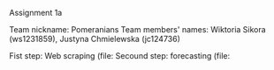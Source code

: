 Assignment 1a

Team nickname: Pomeranians
Team members' names: Wiktoria Sikora (ws1231859), Justyna Chmielewska (jc124736)

Fist step: Web scraping (file:
Secound step: forecasting (file:
